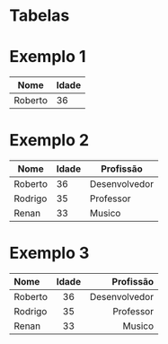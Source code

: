 # Tabelas

# Exemplo 1


|Nome | Idade|
|-----|-------|
|Roberto | 36|

# Exemplo 2 

|Nome| Idade| Profissão|
|----|-------|----------|
|Roberto|36|Desenvolvedor|
|Rodrigo|35|Professor|
|Renan|33|Musico|

# Exemplo 3 

|Nome| Idade| Profissão|
|:----|:-------:|----------:|
|Roberto|36|Desenvolvedor|
|Rodrigo|35|Professor|
|Renan|33|Musico|